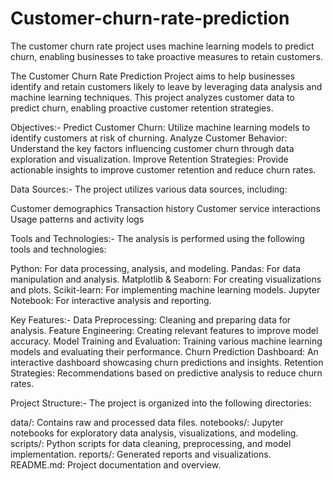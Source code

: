 # Customer-churn-rate-prediction
The customer churn rate project uses machine learning models to predict churn, enabling businesses to take proactive measures to retain customers.

The Customer Churn Rate Prediction Project aims to help businesses identify and retain customers likely to leave by leveraging data analysis and machine learning techniques. This project analyzes customer data to predict churn, enabling proactive customer retention strategies.

Objectives:- 
Predict Customer Churn: Utilize machine learning models to identify customers at risk of churning.
Analyze Customer Behavior: Understand the key factors influencing customer churn through data exploration and visualization.
Improve Retention Strategies: Provide actionable insights to improve customer retention and reduce churn rates.

Data Sources:-
The project utilizes various data sources, including:

Customer demographics
Transaction history
Customer service interactions
Usage patterns and activity logs

Tools and Technologies:-
The analysis is performed using the following tools and technologies:

Python: For data processing, analysis, and modeling.
Pandas: For data manipulation and analysis.
Matplotlib & Seaborn: For creating visualizations and plots.
Scikit-learn: For implementing machine learning models.
Jupyter Notebook: For interactive analysis and reporting.

Key Features:-
Data Preprocessing: Cleaning and preparing data for analysis.
Feature Engineering: Creating relevant features to improve model accuracy.
Model Training and Evaluation: Training various machine learning models and evaluating their performance.
Churn Prediction Dashboard: An interactive dashboard showcasing churn predictions and insights.
Retention Strategies: Recommendations based on predictive analysis to reduce churn rates.

Project Structure:-
The project is organized into the following directories:

data/: Contains raw and processed data files.
notebooks/: Jupyter notebooks for exploratory data analysis, visualizations, and modeling.
scripts/: Python scripts for data cleaning, preprocessing, and model implementation.
reports/: Generated reports and visualizations.
README.md: Project documentation and overview.
